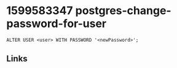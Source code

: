 # 1599583347 postgres-change-password-for-user
```
ALTER USER <user> WITH PASSWORD '<newPassword>';
```



## Links
